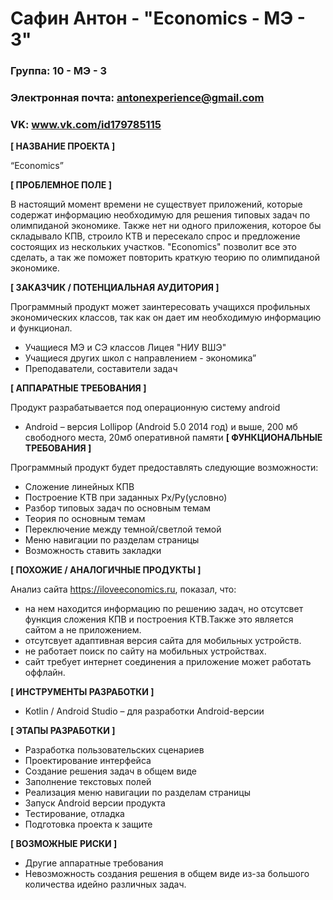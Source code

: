 # Сафин Антон - "Economics - МЭ - 3"

### Группа: 10 - МЭ - 3
### Электронная почта: antonexperience@gmail.com
### VK: www.vk.com/id179785115


**[ НАЗВАНИЕ ПРОЕКТА ]**

“Economics”

**[ ПРОБЛЕМНОЕ ПОЛЕ ]**

В настоящий момент времени не существует приложений, которые содержат информацию необходимую для решения типовых задач по олимпиданой экономике.
Также нет ни одного приложения, которое бы складывало КПВ, строило КТВ и пересекало спрос и предложение состоящих из нескольких участков.
"Economics" позволит все это сделать, а так же поможет повторить краткую теорию по олимпиданой экономике.

**[ ЗАКАЗЧИК / ПОТЕНЦИАЛЬНАЯ АУДИТОРИЯ ]**

Программный продукт может заинтересовать учащихся профильных экономических классов, так как он дает им необходимую информацию и функционал.

* Учащиеся МЭ и СЭ классов Лицея "НИУ ВШЭ"
* Учащиеся других школ с направлением - экономика”
* Преподаватели, составители задач

**[ АППАРАТНЫЕ ТРЕБОВАНИЯ ]** 

Продукт разрабатывается под операционную систему android

* Android – версия Lollipop (Android 5.0 2014 год) и выше, 200 мб свободного места, 20мб оперативной памяти
**[ ФУНКЦИОНАЛЬНЫЕ ТРЕБОВАНИЯ ]**

Программный продукт будет предоставлять следующие возможности:
* Сложение линейных КПВ
* Построение КТВ при заданных Px/Py(условно)
* Разбор типовых задач по основным темам
* Теория по основным темам
* Переключение между темной/светлой темой
* Меню навигации по разделам страницы
* Возможность ставить закладки


**[ ПОХОЖИЕ / АНАЛОГИЧНЫЕ ПРОДУКТЫ ]**

Анализ сайта https://iloveeconomics.ru, показал, что:

* на нем находится информацию по решению задач, но отсутсвет функция сложения КПВ и построения КТВ.Также это является сайтом а не приложением.
* отсутсвует адаптивная версия сайта для мобильных устройств.
* не работает поиск по сайту на мобильных устройствах.
* сайт требует интернет соединения а приложение может работать оффлайн.

**[ ИНСТРУМЕНТЫ РАЗРАБОТКИ ]**

*	Kotlin / Android Studio – для разработки Android-версии

**[ ЭТАПЫ РАЗРАБОТКИ ]**

*	Разработка пользовательских сценариев
*	Проектирование интерфейса
*	Создание решения задач в общем виде
* Заполнение текстовых полей
* Реализация меню навигации по разделам страницы
*	Запуск Android версии продукта
*	Тестирование, отладка
*	Подготовка проекта к защите

**[ ВОЗМОЖНЫЕ РИСКИ ]**

*   Другие аппаратные требования
*   Невозможность создания решения в общем виде из-за большого количества идейно различных задач.	
